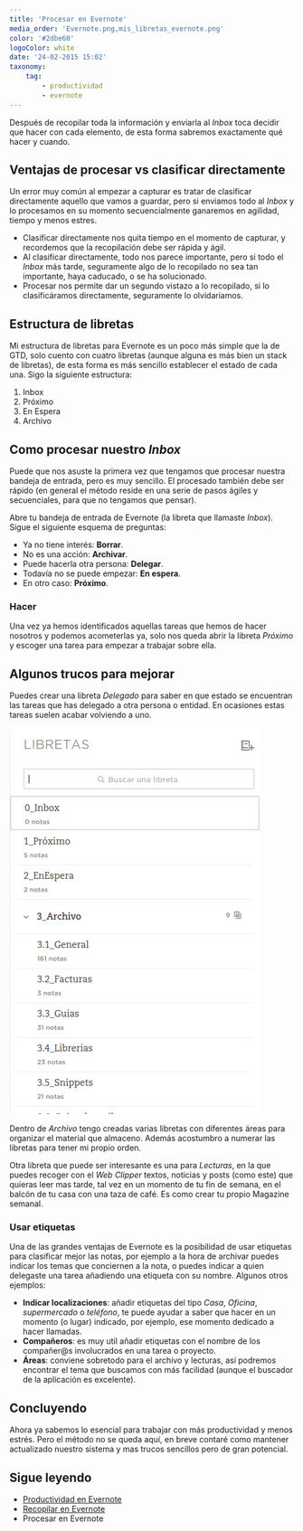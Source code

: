 ```yaml
---
title: 'Procesar en Evernote'
media_order: 'Evernote.png,mis_libretas_evernote.png'
color: '#2dbe60'
logoColor: white
date: '24-02-2015 15:02'
taxonomy:
    tag:
        - productividad
        - evernote
---
```


Después de recopilar toda la información y enviarla al *Inbox* toca decidir que hacer con cada elemento, de esta forma sabremos exactamente qué hacer y cuando.

## Ventajas de procesar vs clasificar directamente
Un error muy común al empezar a capturar es tratar de clasificar directamente aquello que vamos a guardar, pero si enviamos todo al *Inbox* y lo procesamos en su momento secuencialmente ganaremos en agilidad, tiempo y menos estres.

- Clasificar directamente nos quita tiempo en el momento de capturar, y recordemos que la recopilación debe ser rápida y ágil.
- Al clasificar directamente, todo nos parece importante, pero si todo el *Inbox* más tarde, seguramente algo de lo recopilado no sea tan importante, haya caducado, o se ha solucionado.
- Procesar nos permite dar un segundo vistazo a lo recopilado, si lo clasificáramos directamente, seguramente lo olvidaríamos.

## Estructura de libretas
Mi estructura de libretas para Evernote es un poco más simple que la de GTD, solo cuento con cuatro libretas (aunque alguna es más bien un stack de libretas), de esta forma es más sencillo establecer el estado de cada una. Sigo la siguiente estructura:

1. Inbox
2. Próximo
3. En Espera
4. Archivo

## Como procesar nuestro *Inbox*
Puede que nos asuste la primera vez que tengamos que procesar nuestra bandeja de entrada, pero es muy sencillo. El procesado también debe ser rápido (en general el método reside en una serie de pasos ágiles y secuenciales, para que no tengamos que pensar).

Abre tu bandeja de entrada de Evernote (la libreta que llamaste *Inbox*). Sigue el siguiente esquema de preguntas:

- Ya no tiene interés: **Borrar**.
- No es una acción: **Archivar**.
- Puede hacerla otra persona: **Delegar**.
- Todavía no se puede empezar: **En espera**.
- En otro caso: **Próximo**.

### Hacer
Una vez ya hemos identificados aquellas tareas que hemos de hacer nosotros y podemos acometerlas ya, solo nos queda abrir la libreta *Próximo* y escoger una tarea para empezar a trabajar sobre ella.

## Algunos trucos para mejorar
Puedes crear una libreta *Delegado* para saber en que estado se encuentran las tareas que has delegado a otra persona o entidad. En ocasiones estas tareas suelen acabar volviendo a uno.

![Vista de mis libretas](mis_libretas_evernote.png)

Dentro de *Archivo* tengo creadas varias libretas con diferentes áreas para organizar el material que almaceno. Además acostumbro a numerar las libretas para tener mi propio orden.

Otra libreta que puede ser interesante es una para *Lecturas*, en la que puedes recoger con el *Web Clipper* textos, noticias y posts (como este) que quieras leer mas tarde, tal vez en un momento de tu fin de semana, en el balcón de tu casa con una taza de café. Es como crear tu propio Magazine semanal.

### Usar etiquetas
Una de las grandes ventajas de Evernote es la posibilidad de usar etiquetas para clasificar mejor las notas, por ejemplo a la hora de archivar puedes indicar los temas que conciernen a la nota, o puedes indicar a quien delegaste una tarea añadiendo una etiqueta con su nombre. Algunos otros ejemplos:

- **Indicar localizaciones**: añadir etiquetas del tipo *Casa*, *Oficina*, *supermercado* o *teléfono*, te puede ayudar a saber que hacer en un momento (o lugar) indicado, por ejemplo, ese momento dedicado a hacer llamadas.
- **Compañeros**: es muy util añadir etiquetas con el nombre de los compañer@s involucrados en una tarea o proyecto.
- **Áreas**: conviene sobretodo para el archivo y lecturas, así podremos encontrar el tema que buscamos con más facilidad (aunque el buscador de la aplicación es excelente).

## Concluyendo
Ahora ya sabemos lo esencial para trabajar con más productividad y menos estrés. Pero el método no se queda aquí, en breve contaré como mantener actualizado nuestro sistema y mas trucos sencillos pero de gran potencial.

## Sigue leyendo
- [Productividad en Evernote](/blog/productividad-en-evernote)
- [Recopilar en Evernote](/blog/recopilar-en-evernote)
- Procesar en Evernote